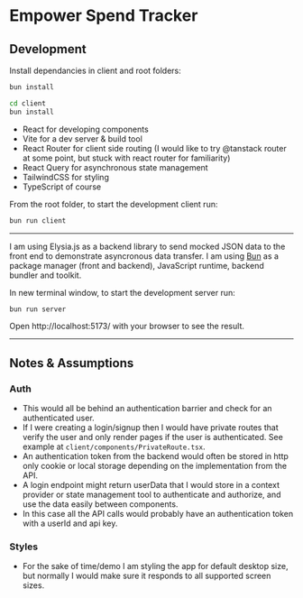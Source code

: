 # Empower Spend Tracker

## Development

Install dependancies in client and root folders:

```bash
bun install
```

```bash
cd client
bun install
```

- React for developing components
- Vite for a dev server & build tool
- React Router for client side routing
  (I would like to try @tanstack router at some point, but stuck with react router for familiarity)
- React Query for asynchronous state management
- TailwindCSS for styling
- TypeScript of course

From the root folder, to start the development client run:

```bash
bun run client
```

---

I am using Elysia.js as a backend library to send mocked JSON data to the front end to demonstrate asyncronous data transfer. I am using [Bun](https://bun.sh/) as a package manager (front and backend), JavaScript runtime, backend bundler and toolkit.

In new terminal window, to start the development server run:

```bash
bun run server
```

Open http://localhost:5173/ with your browser to see the result.

---

## Notes & Assumptions

### Auth

- This would all be behind an authentication barrier and check for an authenticated user.
- If I were creating a login/signup then I would have private routes that verify the user and only render pages if the user is authenticated. See example at `client/components/PrivateRoute.tsx`.
- An authentication token from the backend would often be stored in http only cookie or local storage depending on the implementation from the API.
- A login endpoint might return userData that I would store in a context provider or state management tool to authenticate and authorize, and use the data easily between components.
- In this case all the API calls would probably have an authentication token with a userId and api key.

### Styles

- For the sake of time/demo I am styling the app for default desktop size, but normally I would make sure it responds to all supported screen sizes.
